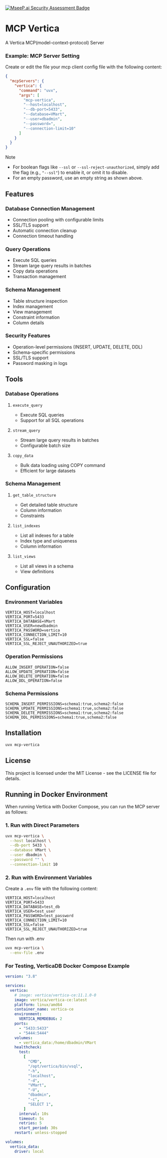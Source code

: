 [![MseeP.ai Security Assessment Badge](https://mseep.net/pr/nolleh-mcp-vertica-badge.png)](https://mseep.ai/app/nolleh-mcp-vertica)

# MCP Vertica

A Vertica MCP(model-context-protocol) Server

### Example: MCP Server Setting

Create or edit the file your mcp client config file with the following content:

```json
{
  "mcpServers": {
    "vertica": {
      "command": "uvx",
      "args": [
        "mcp-vertica",
        "--host=localhost",
        "--db-port=5433",
        "--database=VMart",
        "--user=dbadmin",
        "--password=",
        "--connection-limit=10"
      ]
    }
  }
}
```

> [!Note]
>
> - For boolean flags like `--ssl` or `--ssl-reject-unauthorized`, simply add the flag (e.g., `"--ssl"`) to enable it, or omit it to disable.
> - For an empty password, use an empty string as shown above.

## Features

### Database Connection Management

- Connection pooling with configurable limits
- SSL/TLS support
- Automatic connection cleanup
- Connection timeout handling

### Query Operations

- Execute SQL queries
- Stream large query results in batches
- Copy data operations
- Transaction management

### Schema Management

- Table structure inspection
- Index management
- View management
- Constraint information
- Column details

### Security Features

- Operation-level permissions (INSERT, UPDATE, DELETE, DDL)
- Schema-specific permissions
- SSL/TLS support
- Password masking in logs

## Tools

### Database Operations

1. `execute_query`

   - Execute SQL queries
   - Support for all SQL operations

2. `stream_query`

   - Stream large query results in batches
   - Configurable batch size

3. `copy_data`
   - Bulk data loading using COPY command
   - Efficient for large datasets

### Schema Management

1. `get_table_structure`

   - Get detailed table structure
   - Column information
   - Constraints

2. `list_indexes`

   - List all indexes for a table
   - Index type and uniqueness
   - Column information

3. `list_views`
   - List all views in a schema
   - View definitions

## Configuration

### Environment Variables

```env
VERTICA_HOST=localhost
VERTICA_PORT=5433
VERTICA_DATABASE=VMart
VERTICA_USER=newdbadmin
VERTICA_PASSWORD=vertica
VERTICA_CONNECTION_LIMIT=10
VERTICA_SSL=false
VERTICA_SSL_REJECT_UNAUTHORIZED=true
```

### Operation Permissions

```env
ALLOW_INSERT_OPERATION=false
ALLOW_UPDATE_OPERATION=false
ALLOW_DELETE_OPERATION=false
ALLOW_DDL_OPERATION=false
```

### Schema Permissions

```env
SCHEMA_INSERT_PERMISSIONS=schema1:true,schema2:false
SCHEMA_UPDATE_PERMISSIONS=schema1:true,schema2:false
SCHEMA_DELETE_PERMISSIONS=schema1:true,schema2:false
SCHEMA_DDL_PERMISSIONS=schema1:true,schema2:false
```

## Installation

```bash
uvx mcp-vertica
```

## License

This project is licensed under the MIT License - see the LICENSE file for details.

## Running in Docker Environment

When running Vertica with Docker Compose, you can run the MCP server as follows:

### 1. Run with Direct Parameters

```bash
uvx mcp-vertica \
  --host localhost \
  --db-port 5433 \
  --database VMart \
  --user dbadmin \
  --password "" \
  --connection-limit 10
```

### 2. Run with Environment Variables

Create a `.env` file with the following content:

```env
VERTICA_HOST=localhost
VERTICA_PORT=5433
VERTICA_DATABASE=test_db
VERTICA_USER=test_user
VERTICA_PASSWORD=test_password
VERTICA_CONNECTION_LIMIT=10
VERTICA_SSL=false
VERTICA_SSL_REJECT_UNAUTHORIZED=true
```

Then run with .env

```bash
uvx mcp-vertica \
  --env-file .env
```

### For Testing, VerticaDB Docker Compose Example

```yaml
version: "3.8"

services:
  vertica:
    # image: vertica/vertica-ce:11.1.0-0
    image: vertica/vertica-ce:latest
    platform: linux/amd64
    container_name: vertica-ce
    environment:
      VERTICA_MEMDEBUG: 2
    ports:
      - "5433:5433"
      - "5444:5444"
    volumes:
      - vertica_data:/home/dbadmin/VMart
    healthcheck:
      test:
        [
          "CMD",
          "/opt/vertica/bin/vsql",
          "-h",
          "localhost",
          "-d",
          "VMart",
          "-U",
          "dbadmin",
          "-c",
          "SELECT 1",
        ]
      interval: 10s
      timeout: 5s
      retries: 5
      start_period: 30s
    restart: unless-stopped

volumes:
  vertica_data:
    driver: local
```

